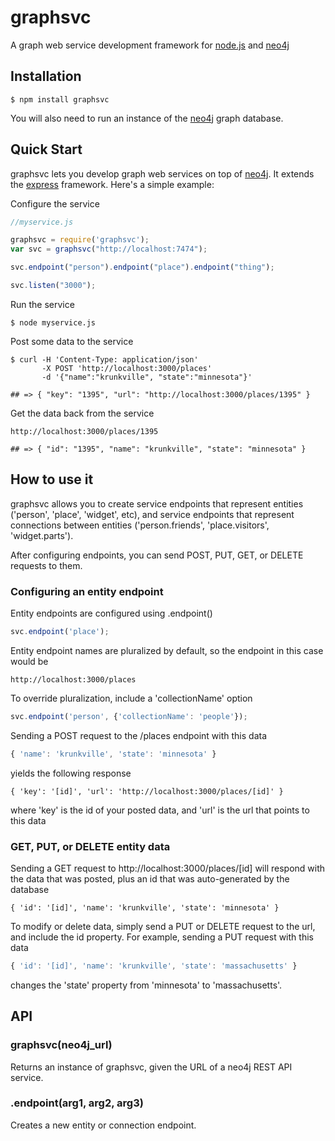 # graphsvc

A graph web service development framework for [node.js](http://nodejs.org) and [neo4j](http://neo4j.org)

## Installation

	$ npm install graphsvc
	
You will also need to run an instance of the [neo4j](http://neo4j.org) graph database.

## Quick Start

graphsvc lets you develop graph web services on top of [neo4j](neo4j.org).  It extends the [express](http://expressjs.com) framework.  Here's a simple example:

Configure the service

```js
//myservice.js

graphsvc = require('graphsvc');
var svc = graphsvc("http://localhost:7474");

svc.endpoint("person").endpoint("place").endpoint("thing");

svc.listen("3000");
```

Run the service

```console
$ node myservice.js
```

Post some data to the service

```console
$ curl -H 'Content-Type: application/json' 
	   -X POST 'http://localhost:3000/places' 
	   -d '{"name":"krunkville", "state":"minnesota"}'

## => { "key": "1395", "url": "http://localhost:3000/places/1395" }
```
	
Get the data back from the service

```console
http://localhost:3000/places/1395

## => { "id": "1395", "name": "krunkville", "state": "minnesota" }
```

## How to use it

graphsvc allows you to create service endpoints that represent entities ('person', 'place', 'widget', etc), and service endpoints that represent connections between entities ('person.friends', 'place.visitors', 'widget.parts').

After configuring endpoints, you can send POST, PUT, GET, or DELETE requests to them. 

### Configuring an entity endpoint

Entity endpoints are configured using .endpoint()

```js
svc.endpoint('place');
```

Entity endpoint names are pluralized by default, so the endpoint in this case would be

```console
http://localhost:3000/places
```

To override pluralization, include a 'collectionName' option

```js
svc.endpoint('person', {'collectionName': 'people'});
```

Sending a POST request to the /places endpoint with this data

```js
{ 'name': 'krunkville', 'state': 'minnesota' }
```

yields the following response

```console
{ 'key': '[id]', 'url': 'http://localhost:3000/places/[id]' }
```

where 'key' is the id of your posted data, and 'url' is the url that points to this data

### GET, PUT, or DELETE entity data

Sending a GET request to http://localhost:3000/places/[id] will respond with the data that was posted, plus an id that was auto-generated by the database

```console
{ 'id': '[id]', 'name': 'krunkville', 'state': 'minnesota' }
```

To modify or delete data, simply send a PUT or DELETE request to the url, and include the id property.  For example, sending a PUT request with this data

```js
{ 'id': '[id]', 'name': 'krunkville', 'state': 'massachusetts' }
```

changes the 'state' property from 'minnesota' to 'massachusetts'.

## API

### graphsvc(neo4j_url)

Returns an instance of graphsvc, given the URL of a neo4j REST API service.

### .endpoint(arg1, arg2, arg3)

Creates a new entity or connection endpoint.

